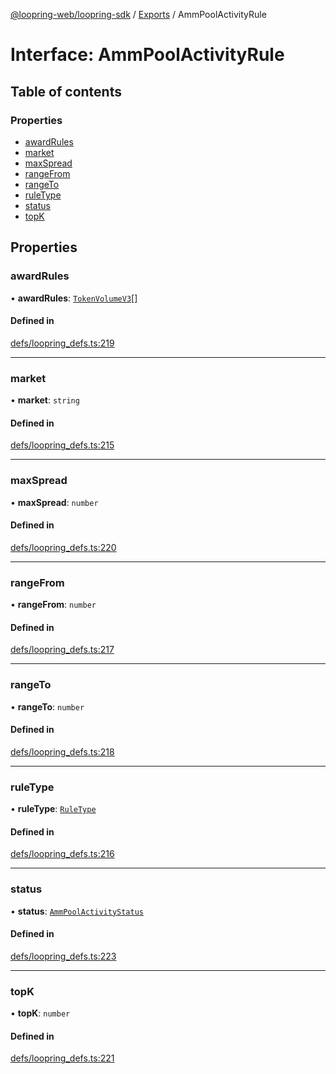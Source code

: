 [@loopring-web/loopring-sdk](../README.md) / [Exports](../modules.md) / AmmPoolActivityRule

# Interface: AmmPoolActivityRule

## Table of contents

### Properties

- [awardRules](AmmPoolActivityRule.md#awardrules)
- [market](AmmPoolActivityRule.md#market)
- [maxSpread](AmmPoolActivityRule.md#maxspread)
- [rangeFrom](AmmPoolActivityRule.md#rangefrom)
- [rangeTo](AmmPoolActivityRule.md#rangeto)
- [ruleType](AmmPoolActivityRule.md#ruletype)
- [status](AmmPoolActivityRule.md#status)
- [topK](AmmPoolActivityRule.md#topk)

## Properties

### awardRules

• **awardRules**: [`TokenVolumeV3`](TokenVolumeV3.md)[]

#### Defined in

[defs/loopring_defs.ts:219](https://github.com/Loopring/loopring_sdk/blob/538bd47/src/defs/loopring_defs.ts#L219)

___

### market

• **market**: `string`

#### Defined in

[defs/loopring_defs.ts:215](https://github.com/Loopring/loopring_sdk/blob/538bd47/src/defs/loopring_defs.ts#L215)

___

### maxSpread

• **maxSpread**: `number`

#### Defined in

[defs/loopring_defs.ts:220](https://github.com/Loopring/loopring_sdk/blob/538bd47/src/defs/loopring_defs.ts#L220)

___

### rangeFrom

• **rangeFrom**: `number`

#### Defined in

[defs/loopring_defs.ts:217](https://github.com/Loopring/loopring_sdk/blob/538bd47/src/defs/loopring_defs.ts#L217)

___

### rangeTo

• **rangeTo**: `number`

#### Defined in

[defs/loopring_defs.ts:218](https://github.com/Loopring/loopring_sdk/blob/538bd47/src/defs/loopring_defs.ts#L218)

___

### ruleType

• **ruleType**: [`RuleType`](../enums/RuleType.md)

#### Defined in

[defs/loopring_defs.ts:216](https://github.com/Loopring/loopring_sdk/blob/538bd47/src/defs/loopring_defs.ts#L216)

___

### status

• **status**: [`AmmPoolActivityStatus`](../enums/AmmPoolActivityStatus.md)

#### Defined in

[defs/loopring_defs.ts:223](https://github.com/Loopring/loopring_sdk/blob/538bd47/src/defs/loopring_defs.ts#L223)

___

### topK

• **topK**: `number`

#### Defined in

[defs/loopring_defs.ts:221](https://github.com/Loopring/loopring_sdk/blob/538bd47/src/defs/loopring_defs.ts#L221)
